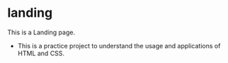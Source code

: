 # landing
This is a Landing page.

* This is a practice project to understand the usage and applications of HTML and CSS.

